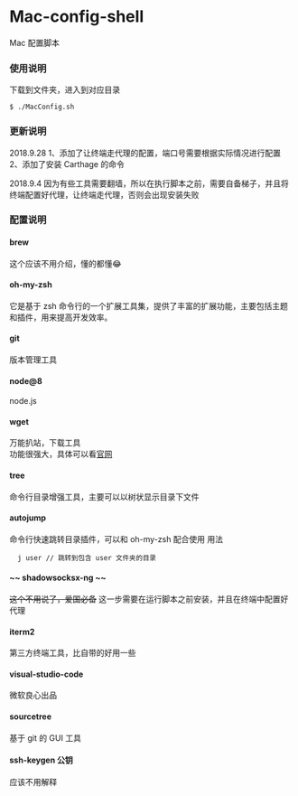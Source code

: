 # Mac-config-shell
Mac 配置脚本

### 使用说明

下载到文件夹，进入到对应目录

```
$ ./MacConfig.sh
```

### 更新说明 

2018.9.28
1、添加了让终端走代理的配置，端口号需要根据实际情况进行配置
2、添加了安装 Carthage 的命令

2018.9.4
因为有些工具需要翻墙，所以在执行脚本之前，需要自备梯子，并且将终端配置好代理，让终端走代理，否则会出现安装失败


### 配置说明

#### brew

这个应该不用介绍，懂的都懂😂

#### oh-my-zsh 

它是基于 zsh 命令行的一个扩展工具集，提供了丰富的扩展功能，主要包括主题和插件，用来提高开发效率。

#### git

版本管理工具

####  node@8

node.js

#### wget 
万能扒站，下载工具  
功能很强大，具体可以看[官网](http://www.gnu.org/software/wget/)

#### tree

命令行目录增强工具，主要可以以树状显示目录下文件

#### autojump

命令行快速跳转目录插件，可以和 oh-my-zsh 配合使用
用法

```
  j user // 跳转到包含 user 文件夹的目录
```

#### ~~ shadowsocksx-ng ~~ 

~~这个不用说了，爱国必备~~
这一步需要在运行脚本之前安装，并且在终端中配置好代理


#### iterm2

第三方终端工具，比自带的好用一些


#### visual-studio-code

微软良心出品


#### sourcetree

基于 git 的 GUI 工具

#### ssh-keygen 公钥

应该不用解释

